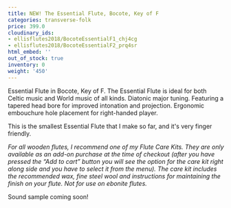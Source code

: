```yaml
---
title: NEW! The Essential Flute, Bocote, Key of F
categories: transverse-folk
price: 399.0
cloudinary_ids:
- ellisflutes2018/BocoteEssentialF1_chj4cg
- ellisflutes2018/BocoteEssentialF2_prq4sr
html_embed: ''
out_of_stock: true
inventory: 0
weight: '450'
---
```


Essential Flute in Bocote, Key of F.   The Essential Flute is ideal for both Celtic music and World music of all kinds. Diatonic major tuning. Featuring a tapered head bore for improved intonation and projection. Ergonomic embouchure hole placement for right-handed player.

This is the smallest Essential Flute that I make so far, and it's very finger friendly.

*For all wooden flutes, I recommend one of my Flute Care Kits.  They are only available as an add-on purchase at the time of checkout (after you have pressed the “Add to cart” button you will see the option for the care kit right along side and you have to select it from the menu). The care kit includes the recommended wax, fine steel wool and instructions for maintaining the finish on your flute.  Not for use on ebonite flutes.*


Sound sample coming soon!